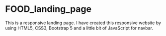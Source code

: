 # FOOD_landing_page
This is a responsive landing page. I have created this responsive website by using HTML5, CSS3, Bootstrap 5 and a little bit of JavaScript for navbar.
